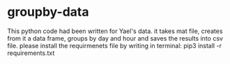 # groupby-data
This python code had been written for Yael's data. it takes mat file, creates from it a data frame, groups by day and hour and saves the results into csv file. please install the requirmenets file by writing in terminal: pip3 install -r requirements.txt
